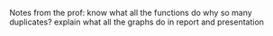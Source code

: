 Notes from the prof:
know what all the functions do 
why so many duplicates?
explain what all the graphs do in report and presentation
